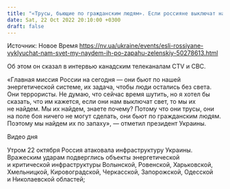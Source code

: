 ```yaml
---
title: "«Трусы, бьющие по гражданским людям». Если россияне выключат нам свет, мы найдем их по запаху — Зеленский"
date: Sat, 22 Oct 2022 20:10:00 +0300
draft: false
---
```

Источник: Новое Время https://nv.ua/ukraine/events/esli-rossiyane-vyklyuchat-nam-svet-my-naydem-ih-po-zapahu-zelenskiy-50278613.html


Об этом он сказал в интервью канадским телеканалам CTV и CBC.

«Главная миссия России на сегодня — они бьют по нашей энергетической системе, их задача, чтобы люди остались без света. Они террористы. Не думаю, что сейчас время шутить, но я хотел бы сказать, что им кажется, если они нам выключат свет, то мы их не найдем. Мы их найдем, знаете почему? Потому что они трусы, они на поле боя ничего не могут сделать, они бьют по гражданским людям. Поэтому мы найдем их по запаху», — отметил президент Украины.

 Видео дня   

Утром 22 октября Россия атаковала инфраструктуру Украины. Вражеским ударам подверглись объекты энергетической и критической инфраструктуры Волынской, Ровенской, Харьковской, Хмельницкой, Кировоградской, Черкасской, Запорожской, Одесской и Николаевской областей;
